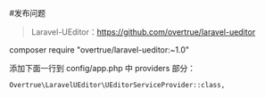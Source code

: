 #发布问题

>Laravel-UEditor：https://github.com/overtrue/laravel-ueditor

composer require "overtrue/laravel-ueditor:~1.0"

添加下面一行到 config/app.php 中 providers 部分：
```
Overtrue\LaravelUEditor\UEditorServiceProvider::class,
```


